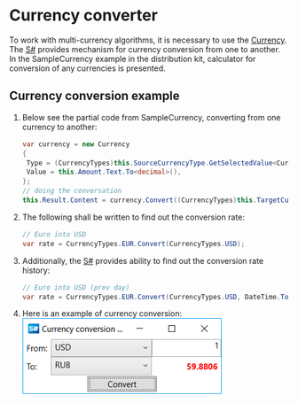 # Currency converter

To work with multi\-currency algorithms, it is necessary to use the [Currency](xref:StockSharp.Messages.Currency). The [S\#](StockSharpAbout.md) provides mechanism for currency conversion from one to another. In the SampleCurrency example in the distribution kit, calculator for conversion of any currencies is presented.

## Currency conversion example

1. Below see the partial code from SampleCurrency, converting from one currency to another: 

   ```cs
   var currency = new Currency
   {
   	Type = (CurrencyTypes)this.SourceCurrencyType.GetSelectedValue<CurrencyTypes>(),
   	Value = this.Amount.Text.To<decimal>(),
   };
   // doing the conversation
   this.Result.Content = currency.Convert((CurrencyTypes)this.TargetCurrencyType.GetSelectedValue<CurrencyTypes>()).Value;
   ```
2. The following shall be written to find out the conversion rate: 

   ```cs
   // Euro into USD
   var rate = CurrencyTypes.EUR.Convert(CurrencyTypes.USD);
   ```
3. Additionally, the [S\#](StockSharpAbout.md) provides ability to find out the conversion rate history: 

   ```cs
   // Euro into USD (prev day)
   var rate = CurrencyTypes.EUR.Convert(CurrencyTypes.USD, DateTime.Today - TimeSpan.FromDays(1));
   ```
4. Here is an example of currency conversion: ![samplecurrency](../images/sample_currency.png)
